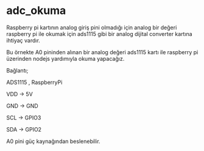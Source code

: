 # adc_okuma

Raspberry pi kartının analog giriş pini olmadığı için analog bir değeri raspberry pi ile okumak için ads1115 gibi bir analog dijital converter kartına ihtiyaç vardır.

Bu örnekte A0 pininden alınan bir analog değeri ads1115 kartı ile raspberry pi üzerinden nodejs yardımıyla okuma yapacağız.

Bağlantı;

ADS1115     ,      RaspberryPi

VDD        →      5V

GND        →      GND

SCL        →      GPIO3 

SDA        →      GPIO2

A0 pini güç kaynağından beslenebilir.

